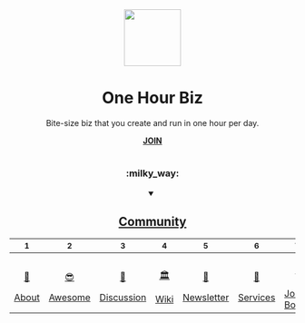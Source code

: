 <div align="center">
  <img height="100" src="https://user-images.githubusercontent.com/102568331/203838258-50ac6eb0-2b5b-41cb-9094-93dad87ab6e2.png"/>
  <h1>One Hour Biz</h1>
  <p>Bite-size biz that you create and run in one hour per day.</p>
  <a href="https://github.com/OneHourBiz/.github/blob/main/JOIN.md"><b>JOIN</b></a>

#

<div align="center">
  <h3>:milky_way:</h3>
  <details open><summary><h2><a href="https://github.com/OneHourBiz/community">Community</a></h2></summary>

  | <sub>1</sub> | <sub>2</sub> | <sub>3</sub> | <sub>4</sub> | <sub>5</sub> | <sub>6</sub> | <sub>7</sub> | <sub>8</sub> |
  |-|-|-|-|-|-|-|-|
  | <a href="https://github.com/OneHourBiz/.github" title=""><p align="center">:tada:</p>About</a> | <a href="https://github.com/OneHourBiz/awesome" title=""><p align="center">:sunglasses:</p>Awesome</a>  | <a href="https://github.com/orgs/OneHourBiz/discussions" title=""><p align="center">:speech_balloon:</p>Discussion</a> | <a href="https://github.com/OneHourBiz/community/wiki" title=""><p align="center">:classical_building:</p>Wiki</a> | <a href="https://github.com/OneHourBiz/newsletter" title=""><p align="center">:incoming_envelope:</p>Newsletter</a> | <a href="https://github.com/OneHourBiz/services" title=""><p align="center">:handshake:</p>Services</a> | <a href="https://github.com/OneHourBiz/jobs" title=""><p align="center">:business_suit_levitating:</p>Job Board</a> | <a href="https://github.com/OneHourBiz/shop" title=""><p align="center">:money_with_wings:</p>Shop</a> |
    
  </details>
</div>

#

</div>

